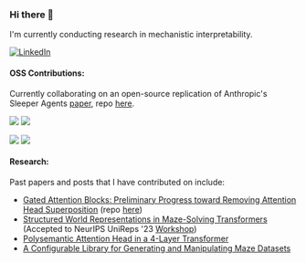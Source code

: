 ### Hi there 👋

I'm currently conducting research in mechanistic interpretability. 

[![LinkedIn](https://img.shields.io/badge/-LinkedIn-blue?style=flat&logo=LinkedIn&logoColor=white)](https://www.linkedin.com/in/chrismathwin/)

#### OSS Contributions:

Currently collaborating on an open-source replication of Anthropic's Sleeper Agents [paper](https://arxiv.org/pdf/2401.05566), repo [here](https://github.com/Cadenza-Labs/sleeper-agents).

[![](https://img.shields.io/github/issues-search?label=neelnanda-io/TransformerLens%20PRs&query=is%3Apr+is%3Aclosed+author%3Acmathw+repo%3Aneelnanda-io%2FTransformerLens)](https://github.com/neelnanda-io/TransformerLens/pulls?q=is%3Apr+is%3Aclosed+author%3Acmathw) 
[![](https://img.shields.io/github/stars/neelnanda-io/TransformerLens?style=flat&label=stars&color=yellow)](https://github.com/neelnanda-io/TransformerLens/pulls?q=is%3Apr+is%3Aclosed+author%3Acmathw)

[![](https://img.shields.io/github/issues-search?label=huggingface/transformers%20PRs&query=is%3Apr+is%3Aclosed+author%3Acmathw+repo%3Ahuggingface%2Ftransformers)](https://github.com//huggingface/transformers/pulls?q=is%3Apr+is%3Aclosed+author%3Acmathw) 
[![](https://img.shields.io/github/stars/huggingface/transformers?style=flat&label=stars&color=yellow)](https://github.com/huggingface/transformers/pulls?q=is%3Apr+is%3Aclosed+author%3Acmathw)

#### Research:

Past papers and posts that I have contributed on include:
  -  [Gated Attention Blocks: Preliminary Progress toward Removing Attention Head Superposition](https://www.lesswrong.com/posts/kzc3qNMsP2xJcxhGn/gated-attention-blocks-preliminary-progress-toward-removing-1) (repo [here](https://github.com/cmathw/gated-attn))
  -  [Structured World Representations in Maze-Solving Transformers](https://arxiv.org/abs/2312.02566) (Accepted to NeurIPS UniReps '23 [Workshop](https://unireps.org/publication/))
  -  [Polysemantic Attention Head in a 4-Layer Transformer](https://www.alignmentforum.org/posts/nuJFTS5iiJKT5G5yh/polysemantic-attention-head-in-a-4-layer-transformer)
  -  [A Configurable Library for Generating and Manipulating Maze Datasets](https://arxiv.org/abs/2309.10498)

<!--
Thank you to thejaminator for OSS badge formatting
-->
